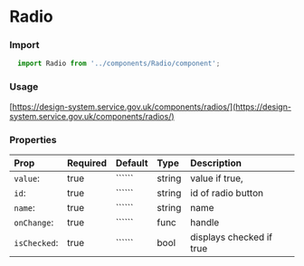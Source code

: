 Radio
==========

### Import
```js
  import Radio from '../components/Radio/component';
```
<!-- STORY -->

### Usage

[https://design-system.service.gov.uk/components/radios/](https://design-system.service.gov.uk/components/radios/)

### Properties
Prop | Required | Default | Type | Description
:--- | :------- | :------ | :--- | :----------
`value`:  | true | `````` | string | value if true,
`id`:  | true | `````` | string | id of radio button
`name`:  | true | `````` | string | name 
`onChange`:  | true | `````` | func | handle 
`isChecked`:  | true | `````` | bool | displays checked if true